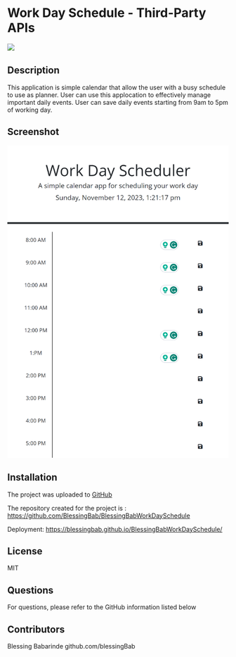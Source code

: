 # Work Day Schedule - Third-Party APIs

[<img src="https://img.shields.io/badge/License-MIT-yellow.svg">](https://opensource.org/licenses/MIT)

## Description

This application is simple calendar that allow the user with a busy schedule to use as planner. User can use this applocation to effectively manage important daily events. User can save daily events starting from 9am to 5pm of working day.

## Screenshot

![alt the webpage screepage](./assets/images/Screenshot.png)

## Installation

The project was uploaded to [GitHub](https://github.com/)

The repository created for the project is : https://github.com/BlessingBab/BlessingBabWorkDaySchedule

Deployment: https://blessingbab.github.io/BlessingBabWorkDaySchedule/

## License

MIT

## Questions

For questions, please refer to the GitHub information listed below

## Contributors

Blessing Babarinde github.com/blessingBab
